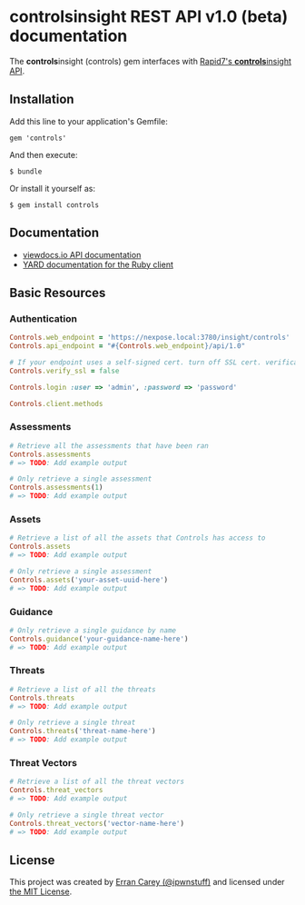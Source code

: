 # controlsinsight REST API v1.0 (beta) documentation
The **controls**insight (controls) gem interfaces with [Rapid7's **controls**insight API](http://rapid7.viewdocs.io/controlsinsight.rb).

## Installation
Add this line to your application's Gemfile:

    gem 'controls'

And then execute:

    $ bundle

Or install it yourself as:

    $ gem install controls

## Documentation
* [viewdocs.io API documentation](http://rapid7.viewdocs.io/controlsinsight.rb)
* [YARD documentation for the Ruby client](http://www.rubydoc.info/github/rapid7/controlsinsight.rb)

## Basic Resources
### Authentication
```ruby
Controls.web_endpoint = 'https://nexpose.local:3780/insight/controls'
Controls.api_endpoint = "#{Controls.web_endpoint}/api/1.0"

# If your endpoint uses a self-signed cert. turn off SSL cert. verification
Controls.verify_ssl = false

Controls.login :user => 'admin', :password => 'password'

Controls.client.methods
```

### Assessments
```ruby
# Retrieve all the assessments that have been ran
Controls.assessments
# => TODO: Add example output

# Only retrieve a single assessment
Controls.assessments(1)
# => TODO: Add example output
```


### Assets
```ruby
# Retrieve a list of all the assets that Controls has access to
Controls.assets
# => TODO: Add example output

# Only retrieve a single assessment
Controls.assets('your-asset-uuid-here')
# => TODO: Add example output
```

### Guidance
```ruby
# Only retrieve a single guidance by name
Controls.guidance('your-guidance-name-here')
# => TODO: Add example output
```

### Threats
```ruby
# Retrieve a list of all the threats
Controls.threats
# => TODO: Add example output

# Only retrieve a single threat
Controls.threats('threat-name-here')
# => TODO: Add example output
```

### Threat Vectors
```ruby
# Retrieve a list of all the threat vectors
Controls.threat_vectors
# => TODO: Add example output

# Only retrieve a single threat vector
Controls.threat_vectors('vector-name-here')
# => TODO: Add example output
```

## License
This project was created by [Erran Carey (@ipwnstuff)](http://ipwnstuff.github.io) and licensed under [the MIT License](LICENSE.md).
